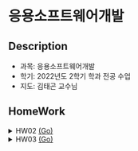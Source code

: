 # 응용소프트웨어개발

## Description
- 과목: 응용소프트웨어개발
- 학기: 2022년도 2학기 학과 전공 수업
- 지도: 김태곤 교수님

## HomeWork

<details>
<summary>HW02 <a href='https://github.com/RIVERALLZERO/SoftEngineering/tree/main/HW02'>(Go)</a></summary>
  - 구구단 | <a href="https://github.com/RIVERALLZERO/SoftEngineering/tree/main/HW02/gugudan.py">gugudan.py</a><br>
  - 팩토리얼 구하기 | <a href="https://github.com/RIVERALLZERO/SoftEngineering/tree/main/HW02/factorial.py">factorial.py</a><br>
  - 100부터 200까지의 숫자 중 소수 개수 구하기 | <a href="https://github.com/RIVERALLZERO/SoftEngineering/tree/main/HW02/prime_number.py">prime_number.py</a><br>
  - 짝수, 홀수 판단하기 | <a href="https://github.com/RIVERALLZERO/SoftEngineering/tree/main/HW02/even_odd.py">even_odd.py</a><br>
  - 1부터 100까지의 숫자 중 소수의 합 구하기 | <a href="https://github.com/RIVERALLZERO/SoftEngineering/tree/main/HW02/sum_even.py">sum_even.py</a><br>
  - 절대온도를 섭씨온도로, 마일을 킬로미터로 변환 | <a href="https://github.com/RIVERALLZERO/SoftEngineering/tree/main/HW02/unit_convert.py">unit_convert.py</a>
</details>

<details>
<summary>HW03 <a href='https://github.com/RIVERALLZERO/SoftEngineering/tree/main/HW03'>(Go)</a></summary>
  - 구구단 예외 설정하기 | <a href="https://github.com/RIVERALLZERO/SoftEngineering/tree/main/HW03/gugudan_exception.py">gugudan_exception.py</a><br>
  - HW02 구구단 GUI | <a href="https://github.com/RIVERALLZERO/SoftEngineering/tree/main/HW03/gugudan_gui.py">gugudan_gui.py</a><br>
  - 구구단 예외 설정 GUI | <a href="https://github.com/RIVERALLZERO/SoftEngineering/tree/main/HW03/gugudan_exception_gui.py">gugudan_exception_gui.py</a><br>
  - 구구단 예외 설정 GUI(rich로 꾸미기) | <a href="https://github.com/RIVERALLZERO/SoftEngineering/tree/main/HW03/gugudan_rich.py">gugudan_rich.py</a><br>
  - 조건에 맞는 var값 설정하기 | <a href="https://github.com/RIVERALLZERO/SoftEngineering/tree/main/HW03/exercise.py">exercise.py</a><br>
</details>
